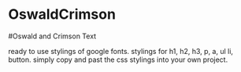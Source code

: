 OswaldCrimson
=============

#Oswald and Crimson Text

ready to use stylings of google fonts.  stylings for h1, h2, h3, p, a, ul li, button.  simply copy and past the css stylings into your own project.
